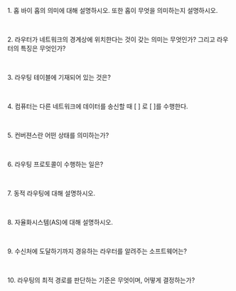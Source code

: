 <p>1. 홉 바이 홉의 의미에 대해 설명하시오. 또한 홉이 무엇을 의미하는지 설명하시오.</p><br>
<p>2. 라우터가 네트워크의 경계상에 위치한다는 것이 갖는 의미는 무엇인가? 그리고 라우터의 특징은 무엇인가?</p><br>
<p>3. 라우팅 테이블에 기재되어 있는 것은?</p><br>
<p>4. 컴퓨터는 다른 네트워크에 데이터를 송신할 때 [  ] 로 [  ]를 수행한다.</p><br>
<p>5. 컨버젼스란 어떤 상태를 의미하는가?</p><br>
<p>6. 라우팅 프로토콜이 수행하는 일은?</p><br>
<p>7. 동적 라우팅에 대해 설명하시오.</p><br>
<p>8. 자율화시스템(AS)에 대해 설명하시오.</p><br>
<p>9. 수신처에 도달하기까지 경유하는 라우터를 알려주는 소프트웨어는?</p><br>
<p>10. 라우팅의 최적 경로를 판단하는 기준은 무엇이며, 어떻게 결정하는가?</p><br>